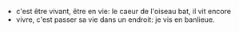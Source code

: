 - c'est être vivant, être en vie: le caeur de l'oiseau bat, il vit encore
- vivre, c'est passer sa vie dans un endroit: je vis en banlieue.